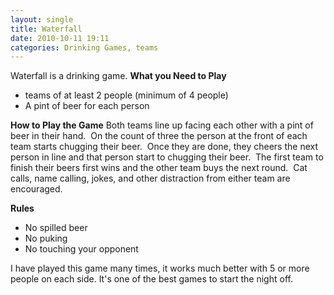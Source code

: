 ```yaml
---
layout: single
title: Waterfall
date: 2010-10-11 19:11
categories: Drinking Games, teams
---
```

Waterfall is a drinking game.
<strong>
What you Need to Play</strong>
<ul>
	<li>teams of at least 2 people (minimum of 4 people)</li>
	<li>A pint of beer for each person</li>
</ul>
<strong>How to Play the Game</strong>
Both teams line up facing each other with a pint of beer in their hand.  On the count of three the person at the front of each team starts chugging their beer.  Once they are done, they cheers the next person in line and that person start to chugging their beer.  The first team to finish their beers first wins and the other team buys the next round.  Cat calls, name calling, jokes, and other distraction from either team are encouraged.

<strong>Rules</strong>
<ul>
	<li>No spilled beer</li>
	<li>No puking</li>
	<li>No touching your opponent</li>
</ul>
I have played this game many times, it works much better with 5 or more people on each side.
It's one of the best games to start the night off.
